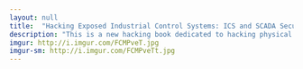 ```yaml
---
layout: null
title:  "Hacking Exposed Industrial Control Systems: ICS and SCADA Security Secrets & Solutions"
description: "This is a new hacking book dedicated to hacking physical hardware systems that control things we use. It's good if you want to hack an automatic garage door, security cameras, alarm systems, and database mainframes. One time I wanted to leave school, so I used the methods in this book to set off the fire alarm. This book can be very dangerous and should only be used if you are elite."
imgur: http://i.imgur.com/FCMPveT.jpg
imgur-sm: http://i.imgur.com/FCMPveTt.jpg
---
```

